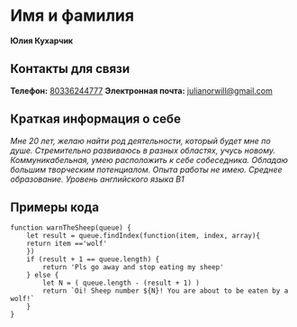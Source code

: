# Имя и фамилия
**Юлия Кухарчик**

## Контакты для связи
**Телефон:** [80336244777](tel:+8033624777) **Электронная почта:** [julianorwill@gmail.com](mailto:julianorwill@gmail.com)

## Краткая информация о себе 
*Мне 20 лет, желаю найти род деятельности, который будет мне по душе. Стремительно развиваюсь в разных областях, учусь новому. Коммуникабельная, умею расположить к себе собеседника. Обладаю большим творческим потенциалом. Опыта работы не имею. Среднее образование. Уровень английского языка B1*

## Примеры кода
```
function warnTheSheep(queue) {
    let result = queue.findIndex(function(item, index, array){
    return item =='wolf'
    })
    if (result + 1 == queue.length) {
        return 'Pls go away and stop eating my sheep'
    } else {
        let N = ( queue.length - (result + 1) )
        return `Oi! Sheep number ${N}! You are about to be eaten by a wolf!`
    }
}
```
